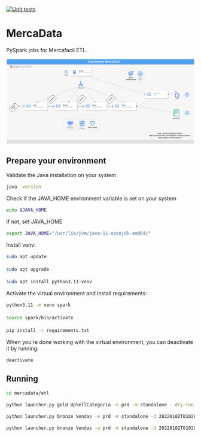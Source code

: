 [![Unit tests](https://github.com/Castagnna/mercadata/actions/workflows/python-app.yml/badge.svg?branch=main)](https://github.com/Castagnna/mercadata/actions/workflows/python-app.yml)
# MercaData 

PySpark jobs for Mercafacil ETL.

![architecture](mercafacil.drawio.svg)

## Prepare your environment

Validate the Java installation on your system
```bash
java -version
```

Check if the JAVA_HOME environment variable is set on your system
```bash
echo $JAVA_HOME
```

If not, set JAVA_HOME
```bash
export JAVA_HOME="/usr/lib/jvm/java-11-openjdk-amd64/"
```

Install venv:
```bash
sudo apt update

sudo apt upgrade

sudo apt install python3.11-venv
```

Activate the virtual environment and install requirements:
```bash
python3.11 -m venv spark

source spark/bin/activate

pip install -r requirements.txt
```

When you're done working with the virtual environment, you can deactivate it by running:
```bash
deactivate
```

## Running
```bash
cd mercadata/etl
```

```bash
python launcher.py gold UpSellCategoria -e prd -m standalone --dry-run
```

```bash
python launcher.py bronze Vendas -e prd -m standalone -d 20220102T010203 --noop
```

```bash
python launcher.py bronze Vendas -e prd -m standalone -d 20220102T010203
```
